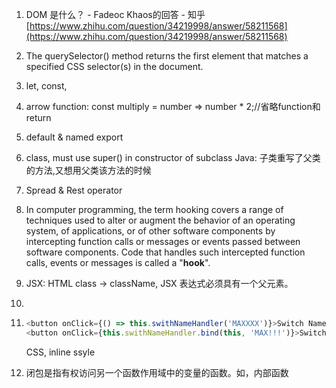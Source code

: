 1. DOM 是什么？ - Fadeoc Khaos的回答 - 知乎 [https://www.zhihu.com/question/34219998/answer/58211568](https://www.zhihu.com/question/34219998/answer/58211568)
2. The querySelector\(\) method returns the first element that matches a specified CSS selector\(s\) in the document.
3. let, const, 
4. arrow function: const multiply = number =&gt; number \* 2;//省略function和return
5. default & named export
6. class, must use super\(\) in constructor of subclass
   Java: 子类重写了父类的方法,又想用父类该方法的时候
7. Spread & Rest operator

8. In computer programming, the term hooking covers a range of techniques used to alter or augment the behavior of an operating system, of applications, or of other software components by intercepting function calls or messages or events passed between software components. Code that handles such intercepted function calls, events or messages is called a "**hook**".

9. JSX: HTML class -&gt; className, JSX 表达式必须具有一个父元素。

10. 
11. ```js
    <button onClick={() => this.swithNameHandler('MAXXXX')}>Switch Name</button> //can be inefficient
    <button onClick={this.swithNameHandler.bind(this, 'MAX!!!')}>Switch Name</button> //use this!
    ```

    CSS, inline ssyle

12. 闭包是指有权访问另一个函数作用域中的变量的函数。如，内部函数



